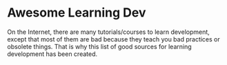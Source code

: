 # Awesome Learning Dev

On the Internet, there are many tutorials/courses to learn development, except that most of them are bad because they teach you bad practices or obsolete things. That is why this list of good sources for learning development has been created.